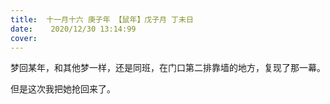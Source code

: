 ```yaml
---
title:	十一月十六 庚子年 【鼠年】戊子月 丁未日
date:	 2020/12/30 13:14:99
cover: 
---
```

梦回某年，和其他梦一样，还是同班，在门口第二排靠墙的地方，复现了那一幕。

但是这次我把她抢回来了。